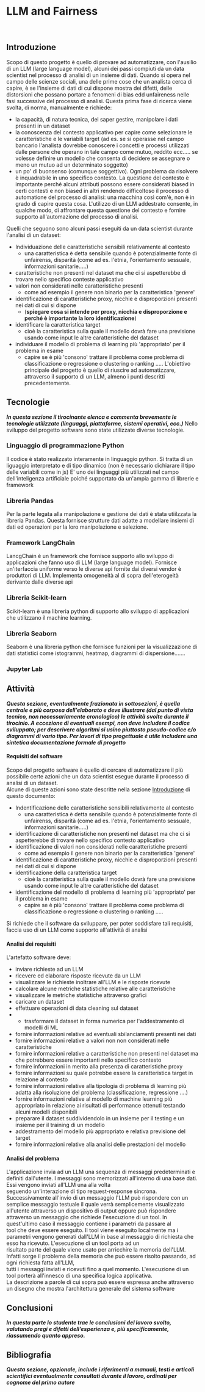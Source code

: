 # LLM and Fairness
<br/>

## Introduzione
Scopo di questo progetto è quello di provare ad automatizzare, con l'ausilio di un LLM (large language model), alcuni dei passi compiuti da un data scientist nel processo di analisi di un insieme di dati.
Quando si opera nel campo delle scienze sociali, una delle prime cose che un analista cerca di capire, è se l'insieme di dati di cui dispone mostra dei difetti, delle distorsioni che possano portare
a fenomeni di bias edd unfaireness nelle fasi successive del processo di analisi.
Questa prima fase di ricerca viene svolta, di norma, manualmente e richiede:
* la capacità, di natura tecnica, del saper gestire, manipolare i dati presenti in un dataset
* la conoscenza del contesto applicativo per capire come selezionare le caratteristiche e le variabili target (ad es. se si operasse nel campo bancario l'analista dovrebbe conoscere i concetti e 
  processi utilizzati dalle persone che operano in tale campo come mutuo, reddito ecc..... se volesse definire un modello che consenta di decidere se assegnare o meno un mutuo ad un determinato soggetto) 
* un po' di buonsenso (comunque soggettivo).
Ogni problema da risolvere è inquadrabile in uno specifico contesto. La questione del contesto è importante perché alcuni attributi possono essere considerati biased in certi contesti e non biased
in altri rendendo difficoltoso il processo di automatione del processo di analisi: una macchina così com'è, non è in grado di capire questa cosa.
L'utilizzo di un LLM addestrato consente, in qualche modo, di affrontare questa questione del contesto e fornire supporto all'automazione del processo di analisi.

Quelli che seguono sono alcuni passi eseguiti da un data scientist durante l'analisi di un dataset:
* Individuazione delle caratteristiche sensibili relativamente al contesto
  * una caratteristica è detta sensibile quando è potenzialmente fonte di unfairenss, disparità (come ad es. l'etnia, l'orientamento sessuale, informazioni sanitarie.....)
* caratteristiche non presenti nel dataset ma che ci si aspetterebbe di trovare nello specifico conteste applicativo
* valori non considerati nelle caratteristiche presenti
  * come ad esempio il genere non binario per la caratteristica 'genere'
* identificazione di caratteristiche proxy, nicchie e disproporzioni presenti nei dati di cui si dispone
  * (**spiegare cosa si intende per proxy, nicchia e disproporzione e perché è importante la loro identificazione**)
* identificare la caratteristica target
  * cioè la caratteristica sulla quale il modello dovrà fare una previsione usando come input le altre caratteristiche del dataset
* individuare il modello di problema di learning più 'appropriato' per il problema in esame
  * capire se è più 'consono' trattare il problema come problema di classificazione o regressione o clustering o ranking .....
L'obiettivo principale del progetto è quello di riuscire ad automatizzare, attraverso il supporto di un LLM, almeno i punti descritti precedentemente.

## Tecnologie
***In questa sezione il tirocinante elenca e commenta brevemente le
tecnologie utilizzate (linguaggi, piattaforme, sistemi operativi, ecc.)***
Nello sviluppo del progetto software sono state utilizzate diverse tecnologie.
### Linguaggio di programmazione Python
Il codice è stato realizzato interamente in linguaggio python. Si tratta di un liguaggio interpretato e di tipo dinamico (non è necessario dichiarare il tipo delle variabili come in js)
E' uno dei linguaggi più utilizzati nel campo dell'inteligenza artificiale poiché supportato da un'ampia gamma di librerie e framework
### Libreria Pandas
Per la parte legata alla manipolazione e gestione dei dati è stata utiilzzata la libreria Pandas. Questa fornisce strutture dati adatte a modellare insiemi di dati ed operazioni 
per la loro manipolazione e selezione.
### Framework LangChain
LancgChain è un framework che fornisce supporto allo sviluppo di applicazioni che fanno uso di LLM (large language model). Fornisce un'iterfaccia uniforme verso le diverse api fornite dai
diversi vendor è produttori di LLM. Implementa omogeneità al di sopra dell'eterogeità derivante dalle diverse api
### Libreria Scikit-learn
Scikit-learn è una libreria python di supporto allo sviluppo di applicazioni che utilizzano il machine learning.
### Libreria Seaborn
Seaborn è una libreria python che fornisce funzioni per la visualizzazione di dati statistici come istogrammi, heatmap, diagrammi di dispersione.......
### Jupyter Lab


## Attività
***Questa sezione, eventualmente frazionata in sottosezioni, è quella
centrale e più corposa dell’elaborato e deve illustrare (dal punto di vista tecnico, non
necessariamente cronologico) le attività svolte durante il tirocinio. A eccezione di
eventuali esempi, non deve includere il codice sviluppato; per descrivere algoritmi si
usino piuttosto pseudo-codice e/o diagrammi di vario tipo. Per lavori di tipo progettuale
è utile includere una sintetica documentazione formale di progetto***
#### Requisiti del software
Scopo del progetto software è quello di cercare di automatizzare il più possibile certe azioni che un data scientist esegue durante il processo di analisi di un dataset.  
Alcune di queste azioni sono state descritte nella sezione [Introduzione](#introduzione) di questo documento:
* Indentificazione delle caratteristiche sensibili relativamente al contesto
  * una caratteristica è detta sensibile quando è potenzialmente fonte di unfairenss, disparità (come ad es. l'etnia, l'orientamento sessuale, informazioni sanitarie.....)
* identificazione di caratteristiche non presenti nel dataset ma che ci si aspetterebbe di trovare nello specifico contesto applicativo
* identificazione di valori non considerati nelle caratteristiche presenti
  * come ad esempio il genere non binario per la caratteristica 'genere'
* identificazione di caratteristiche proxy, nicchie e disproporzioni presenti nei dati di cui si dispone
* identificazione della caratteristica target
  * cioè la caratteristica sulla quale il modello dovrà fare una previsione usando come input le altre caratteristiche del dataset
* identificazione del modello di problema di learning più 'appropriato' per il problema in esame
  * capire se è più 'consono' trattare il problema come problema di classificazione o regressione o clustering o ranking .....

Si richiede che il software da sviluppare, per poter soddisfare tali requisiti, faccia uso di un LLM come supporto all'attività di analisi  
#### Analisi dei requisiti
L'artefatto software deve:  
* inviare richieste ad un LLM
* ricevere ed elaborare risposte ricevute da un LLM
* visualizzare le richieste inoltrare all'LLM e le risposte ricevute
* calcolare alcune metriche statistiche relative alle caratteristiche
* visualizzare le metriche statistiche attraverso grafici
* caricare un dataset
* effettuare operazioni di data cleaning sul dataset
* * trasformare il dataset in forma numerica per l'addestramento di modelli di ML
* fornire informazioni relative ad eventuali sbilanciamenti presenti nei dati
* fornire informazioni relative a valori non non considerati nelle caratteristiche
* fornire informazioni relative a caratteristiche non presenti nel dataset ma che potrebbero essere importanti nello specifico contesto
* fornire informazioni in merito alla presenza di caratteristiche proxy
* fornire informazioni su quale potrebbe essere la caratteristica target in relazione al contesto
* fornire informazioni relative alla tipologia di problema di learning più adatta alla risoluzione del problema (classificazione, regressione ....)
* fornire informazioni relative al modello di machine learning più appropriato in relazione ai risultati di performance ottenuti testando alcuni modelli disponibili
* preparare il dataset suddividendolo in un insieme per il testing e un insieme per il training di un modello
* addestramento del modello più appropriato e relativa previsione del target
* fornire informazioni relative alla analisi delle prestazioni del modello

#### Analisi del problema
L'applicazione invia ad un LLM una sequenza di messaggi predeterminati e definiti dall'utente. I messaggi sono memorizzati all'interno di una base dati. Essi vengono inviati all'LLM una alla volta  
seguendo un'interazione di tipo request-response sincrona. Successivamente all'invio di un messaggio l'LLM può rispondere con un semplice messaggio testuale il quale verrà semplicemente visualizzato  
all'utente attraverso un dispositivo di output oppure può rispondere attraverso un messaggio che richiede l'esecuzione di un tool. In quest'ultimo caso il messaggio contiene i parametri da passare al  
tool che deve essere eseguito. Il tool viene eseguito localmente ma i parametri vengono generati dall'LLM in base al messaggio di richiesta che esso ha ricevuto. L'esecuzione di un tool porta ad un  
risultato parte del quale viene usato per arricchire la memoria dell'LLM. Infatti sorge il problema della memoria che può essere risolto passando, ad ogni richiesta fatta all'LLM,  
tutti i messaggi inviati e ricevuti fino a quel momento. L'esecuzione di un tool porterà all'innesco di una specifica logica applicativa.  
La descrizione a parole di cui sopra può essere espressa anche attraverso un disegno che mostra l'architettura generale del sistema software




## Conclusioni
***In questa parte lo studente trae le conclusioni del lavoro svolto,
valutando pregi e difetti dell’esperienza e, più specificamente, riassumendo quanto
appreso.***

## Bibliografia
***Questa sezione, opzionale, include i riferimenti a manuali, testi e
articoli scientifici eventualmente consultati durante il lavoro, ordinati per cognome del
primo autore***
